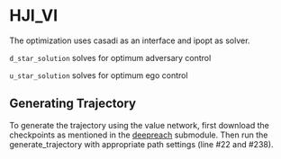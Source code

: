 # HJI_VI


The optimization uses casadi as an interface and ipopt as solver. 


`d_star_solution` solves for optimum adversary control

`u_star_solution` solves for optimum ego control 


## Generating Trajectory

To generate the trajectory using the value network, first download the checkpoints as mentioned in the [deepreach](/deepreach) submodule. Then run the generate_trajectory with appropriate path settings (line #22 and #238). 
